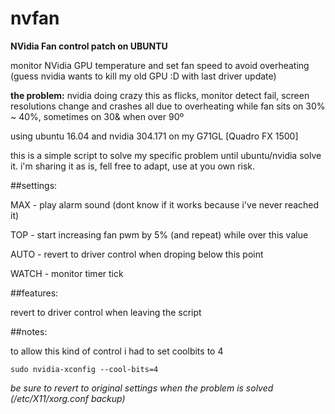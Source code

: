 # nvfan
**NVidia Fan control patch on UBUNTU**

monitor NVidia GPU temperature and set fan speed to avoid overheating
(guess nvidia wants to kill my old GPU :D with last driver update)


**the problem:** nvidia doing crazy this as flicks, monitor detect fail, screen resolutions change and crashes
all due to overheating while fan sits on 30% ~ 40%, sometimes on 30& when over 90º

using ubuntu 16.04 and nvidia 304.171 on my G71GL [Quadro FX 1500]

this is a simple script to solve my specific problem until ubuntu/nvidia solve it.
i'm sharing it as is, fell free to adapt, use at you own risk.

##settings:

MAX - play alarm sound (dont know if it works because i've never reached it)

TOP - start increasing fan pwm by 5% (and repeat) while over this value

AUTO - revert to driver control when droping below this point

WATCH - monitor timer tick


##features:

revert to driver control when leaving the script


##notes:

to allow this kind of control i had to set coolbits to 4

    sudo nvidia-xconfig --cool-bits=4

_be sure to revert to original settings when the problem is solved (/etc/X11/xorg.conf backup)_
